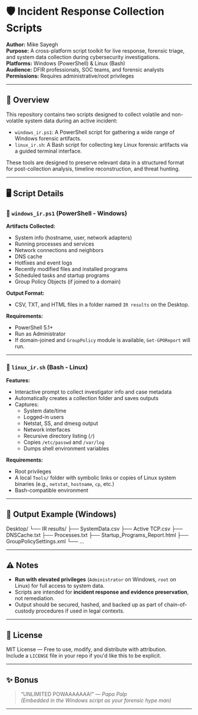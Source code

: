 # 🛡️ Incident Response Collection Scripts

**Author:** Mike Sayegh  
**Purpose:** A cross-platform script toolkit for live response, forensic triage, and system data collection during cybersecurity investigations.  
**Platforms:** Windows (PowerShell) & Linux (Bash)  
**Audience:** DFIR professionals, SOC teams, and forensic analysts  
**Permissions:** Requires administrative/root privileges

---

## 📁 Overview

This repository contains two scripts designed to collect volatile and non-volatile system data during an active incident:

- `windows_ir.ps1`: A PowerShell script for gathering a wide range of Windows forensic artifacts.
- `linux_ir.sh`: A Bash script for collecting key Linux forensic artifacts via a guided terminal interface.

These tools are designed to preserve relevant data in a structured format for post-collection analysis, timeline reconstruction, and threat hunting.

---

## 🖥️ Script Details

### 🔹 `windows_ir.ps1` (PowerShell - Windows)

**Artifacts Collected:**
- System info (hostname, user, network adapters)
- Running processes and services
- Network connections and neighbors
- DNS cache
- Hotfixes and event logs
- Recently modified files and installed programs
- Scheduled tasks and startup programs
- Group Policy Objects (if joined to a domain)

**Output Format:**
- CSV, TXT, and HTML files in a folder named `IR results` on the Desktop.

**Requirements:**
- PowerShell 5.1+
- Run as Administrator
- If domain-joined and `GroupPolicy` module is available, `Get-GPOReport` will run.

---

### 🔹 `linux_ir.sh` (Bash - Linux)

**Features:**
- Interactive prompt to collect investigator info and case metadata
- Automatically creates a collection folder and saves outputs
- Captures:
  - System date/time
  - Logged-in users
  - Netstat, SS, and dmesg output
  - Network interfaces
  - Recursive directory listing (`/`)
  - Copies `/etc/passwd` and `/var/log`
  - Dumps shell environment variables

**Requirements:**
- Root privileges
- A local `Tools/` folder with symbolic links or copies of Linux system binaries (e.g., `netstat`, `hostname`, `cp`, etc.)
- Bash-compatible environment

---

## 🧰 Output Example (Windows)

Desktop/
└── IR results/
├── SystemData.csv
├── Active TCP.csv
├── DNSCache.txt
├── Processes.txt
├── Startup_Programs_Report.html
├── GroupPolicySettings.xml
└── ... 


---

## ⚠️ Notes

- **Run with elevated privileges** (`Administrator` on Windows, `root` on Linux) for full access to system data.
- Scripts are intended for **incident response and evidence preservation**, not remediation.
- Output should be secured, hashed, and backed up as part of chain-of-custody procedures if used in legal contexts.

---

## 📝 License

MIT License — Free to use, modify, and distribute with attribution.  
Include a `LICENSE` file in your repo if you'd like this to be explicit.

---

## ✨ Bonus

> “UNLIMITED POWAAAAAAA!” — *Papa Palp*  
> _(Embedded in the Windows script as your forensic hype man)_

---
